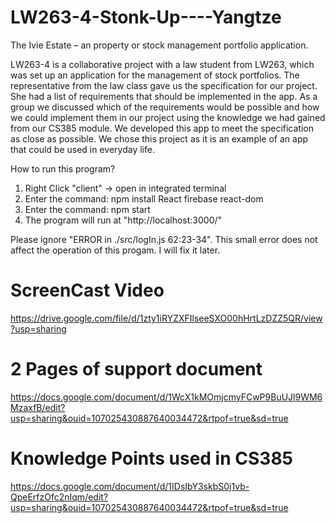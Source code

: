 # LW263-4-Stonk-Up----Yangtze
The Ivie Estate – an property or stock  management portfolio application.

LW263-4 is a collaborative project with a law student from LW263, which was set up an application for the management of stock portfolios. The representative from the law class gave us the specification for our project. She had a list of requirements that should be implemented in the app. As a group we discussed which of the requirements would be possible and how we could implement them in our project using the knowledge we had gained from our CS385 module. We developed this app to meet the specification as close as possible. We chose this project as it is an example of an app that could be used in everyday life.

How to run this program?
1) Right Click "client" -> open in integrated terminal
2) Enter the command:  npm install React firebase react-dom
3) Enter the command: npm start
4) The program will run at "http://localhost:3000/"

Please ignore "ERROR in ./src/logIn.js 62:23-34".
This small error does not affect the operation of this progam.
I will fix it later.

# ScreenCast Video
https://drive.google.com/file/d/1zty1iRYZXFIlseeSXO00hHrtLzDZZ5QR/view?usp=sharing

# 2 Pages of support document
https://docs.google.com/document/d/1WcX1kMOmjcmyFCwP9BuUJl9WM6MzaxfB/edit?usp=sharing&ouid=107025430887640034472&rtpof=true&sd=true

# Knowledge Points used in CS385
https://docs.google.com/document/d/1IDsIbY3skbS0j1vb-QpeErfzOfc2nIqm/edit?usp=sharing&ouid=107025430887640034472&rtpof=true&sd=true
